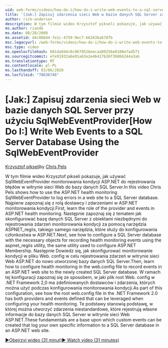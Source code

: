 ```yaml
---
uid: web-forms/videos/how-do-i/how-do-i-write-web-events-to-a-sql-server-database-using-the-sqlwebeventprovider
title: '[Jak:] Zapisuj zdarzenia sieci Web w bazie danych SQL Server za pomocą SqlWebEventProvider | Microsoft Docs'
author: rick-anderson
description: W tym filmie wideo Krzysztof pikseli pokazuje, jak używać SqlWebEventProvider monitorowania kondycji ASP.NET do rejestrowania błędów w witrynie sieci Web do bazy danych SQL Server. Najpierw wyczyść...
ms.author: riande
ms.date: 08/28/2008
ms.assetid: d4c08844-fe1c-4759-9ec7-66263ba678fb
msc.legacyurl: /web-forms/videos/how-do-i/how-do-i-write-web-events-to-a-sql-server-database-using-the-sqlwebeventprovider
msc.type: video
ms.openlocfilehash: 601da044c0c9679526eecaa09256e0100e7ad571
ms.sourcegitcommit: e7e91932a6e91a63e2e46417626f39d6b244a3ab
ms.translationtype: MT
ms.contentlocale: pl-PL
ms.lasthandoff: 03/06/2020
ms.locfileid: "78636746"
---
```

# <a name="how-do-i-write-web-events-to-a-sql-server-database-using-the-sqlwebeventprovider"></a><span data-ttu-id="f0728-104">[Jak:] Zapisuj zdarzenia sieci Web w bazie danych SQL Server przy użyciu SqlWebEventProvider</span><span class="sxs-lookup"><span data-stu-id="f0728-104">[How Do I:] Write Web Events to a SQL Server Database Using the SqlWebEventProvider</span></span>

<span data-ttu-id="f0728-105">[Krzysztof pikseli](https://twitter.com/chrispels)</span><span class="sxs-lookup"><span data-stu-id="f0728-105">by [Chris Pels](https://twitter.com/chrispels)</span></span>

<span data-ttu-id="f0728-106">W tym filmie wideo Krzysztof pikseli pokazuje, jak używać SqlWebEventProvider monitorowania kondycji ASP.NET do rejestrowania błędów w witrynie sieci Web do bazy danych SQL Server.</span><span class="sxs-lookup"><span data-stu-id="f0728-106">In this video Chris Pels shows how to use the ASP.NET health monitoring SqlWebEventProvider to log errors in a web site to a SQL Server database.</span></span> <span data-ttu-id="f0728-107">Najpierw zapoznaj się z rolą dostawcy i zdarzeniami w ASP.NET monitorowania kondycji.</span><span class="sxs-lookup"><span data-stu-id="f0728-107">First, learn the role of the provider and events in ASP.NET health monitoring.</span></span> <span data-ttu-id="f0728-108">Następnie zapoznaj się z tematem jak skonfigurować bazę danych SQL Server z obiektami niezbędnymi do rejestrowania zdarzeń monitorowania kondycji za pomocą narzędzia ASPNET\_regiis, takiego samego narzędzia, które służy do konfigurowania członkostwa w ASP.NET.</span><span class="sxs-lookup"><span data-stu-id="f0728-108">Next, see how to configure a SQL Server database with the necessary objects for recording health monitoring events using the aspnet\_regiis utility, the same utility used to configure ASP.NET Membership.</span></span> <span data-ttu-id="f0728-109">Następnie Dowiedz się, jak skonfigurować monitorowanie kondycji w pliku Web. config w celu rejestrowania zdarzeń w witrynie sieci Web ASP.NET do nowo utworzonej bazy danych SQL Server.</span><span class="sxs-lookup"><span data-stu-id="f0728-109">Then, learn how to configure health monitoring in the web.config file to record events in an ASP.NET web site to the newly created SQL Server database.</span></span> <span data-ttu-id="f0728-110">W ramach tej konfiguracji zapoznaj się ze sposobem, w jaki plik root Web. config w .NET Framework 2,0 ma zdefiniowanych dostawców i zdarzenia, których można użyć podczas konfigurowania monitorowania kondycji.</span><span class="sxs-lookup"><span data-stu-id="f0728-110">As part of this configuration, see how the root web.config file in the .NET Framework 2.0 has both providers and events defined that can be leveraged when configuring your health monitoring.</span></span> <span data-ttu-id="f0728-111">Te podstawy stanowią podstawę, w której można utworzyć zdarzenia niestandardowe, które rejestrują własne informacje do bazy danych SQL Server w witrynie sieci Web ASP.NET.</span><span class="sxs-lookup"><span data-stu-id="f0728-111">These fundamentals are a base upon which custom events can be created that log your own specific information to a SQL Server database in an ASP.NET web site.</span></span>

[<span data-ttu-id="f0728-112">&#9654;Obejrzyj wideo (31 minut)</span><span class="sxs-lookup"><span data-stu-id="f0728-112">&#9654; Watch video (31 minutes)</span></span>](https://channel9.msdn.com/Blogs/ASP-NET-Site-Videos/how-do-i-write-web-events-to-a-sql-server-database-using-the-sqlwebeventprovider)
